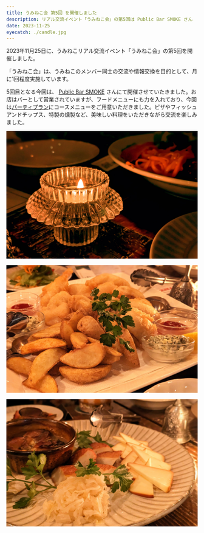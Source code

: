 ```yaml
---
title: うみねこ会 第5回 を開催しました
description: リアル交流イベント「うみねこ会」の第5回は Public Bar SMOKE さん
date: 2023-11-25
eyecatch: ./candle.jpg
---
```


2023年11月25日に、うみねこリアル交流イベント「うみねこ会」の第5回を開催しました。

「うみねこ会」は、うみねこのメンバー同士の交流や情報交換を目的として、月に1回程度実施しています。

5回目となる今回は、 [Public Bar SMOKE](http://www.smoke2001.sakura.ne.jp/) さんにて開催させていたきました。お店はバーとして営業されていますが、フードメニューにも力を入れており、今回は[パーティプラン](http://www.smoke2001.sakura.ne.jp/party.html)にコースメニューをご用意いただきました。ピザやフィッシュアンドチップス、特製の燻製など、美味しい料理をいただきながら交流を楽しみました。

![](candle.jpg)

![](fish_and_chips.jpg)

![](smoke.jpg)
